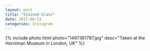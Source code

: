 ```yaml
---
layout: post
title: "Stained Glass"
date: 2017-06-13
categories: Instagram
---
```


{% include photo.html photo="1497361797.jpg" desc="Taken at the Horniman Museum in London, UK" %}